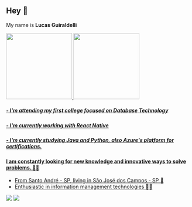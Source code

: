 ## Hey 👋

My name is **Lucas Guiraldelli**
 
 <div>
  <a href="https://github.com/LucasGuiraldelli">
  <img height="180em" src="https://github-readme-stats.vercel.app/api?username=LucasGuiraldelli&show_icons=true&theme=dracula&include_all_commits=true&count_private=true"/>
  <img height="180em" src="https://github-readme-stats.vercel.app/api/top-langs/?username=LucasGuiraldelli&layout=compact&langs_count=7&theme=dracula"/>
</div>
 
 
 ##### - I'm attending my first college focused on **Database** Technology
 ##### - I'm currently working with **React Native**
 ##### - I'm currently studying **Java** and **Python**, also Azure's platform for certifications.
 
#### I am constantly looking for new knowledge and innovative ways to solve problems.  👨‍🎓

 - From Santo André - SP, living in São José dos Campos - SP 📍
 - Enthusiastic in information management technologies 👨‍💻


<div> 
  <a href = "mailto:lucas0guiraldelli@gmail.com"><img src="https://img.shields.io/badge/-Gmail-%23333?style=for-the-badge&logo=gmail&logoColor=white" target="_blank"></a>
  <a href="https://www.linkedin.com/in/lucasguiraldelli/" target="_blank"><img src="https://img.shields.io/badge/-LinkedIn-%230077B5?style=for-the-badge&logo=linkedin&logoColor=white" target="_blank"></a> 

 
</div>

